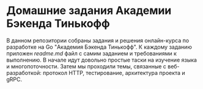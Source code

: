 # Домашние задания Академии Бэкенда Тинькофф
В данном репозитории собраны задания и решения онлайн-курса по разработке на Go "Академия Бэкенда Тинькофф". К каждому заданию приложен *readme.md* файл с самим заданием и требованиями к выполнению. В начале идут довольно простые таски на изучение языка и многопоточности. Затем мы проходили темы, связанные с веб-разработкой: протокол HTTP, тестирование, архитектура проекта и gRPC. 